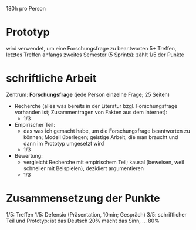 180h pro Person

# Prototyp

wird verwendet, um eine Forschungsfrage zu beantworten
5+ Treffen, letztes Treffen anfangs zweites Semester (5 Sprints): zählt 1/5 der Punkte

# schriftliche Arbeit

Zentrum: **Forschungsfrage** (jede Person einzelne Frage; 25 Seiten)

- Recherche (alles was bereits in der Literatur bzgl. Forschungsfrage vorhanden ist; Zusammentragen von Fakten aus dem Internet): 
	- 1/3
- Empirischer Teil: 
	- das was ich gemacht habe, um die Forschungsfrage beantworten zu können; Modell überlegen; geistige Arbeit, die man braucht und dann im Prototyp umgesetzt wird
	- 1/3
- Bewertung: 
	- vergleicht Recherche mit empirischem Teil; kausal (beweisen, weil schneller mit Beispielen), dezidiert argumentieren
	- 1/3

# Zusammensetzung der Punkte

1/5: Treffen
1/5: Defensio (Präsentation, 10min; Gespräch)
3/5: schriftlicher Teil und Prototyp:
	ist das Deutsch 20%
	macht das Sinn, ... 80%
	
